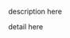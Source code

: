 <!-- title: simple post, simple article -->
<!-- date: 2014-11-01 -->
<!-- link : start -->
<!-- category: moon , sun -->
<!---- tag : say, hi ---->
<!-- state: published -------->


description here

<!-- more -->

detail here

